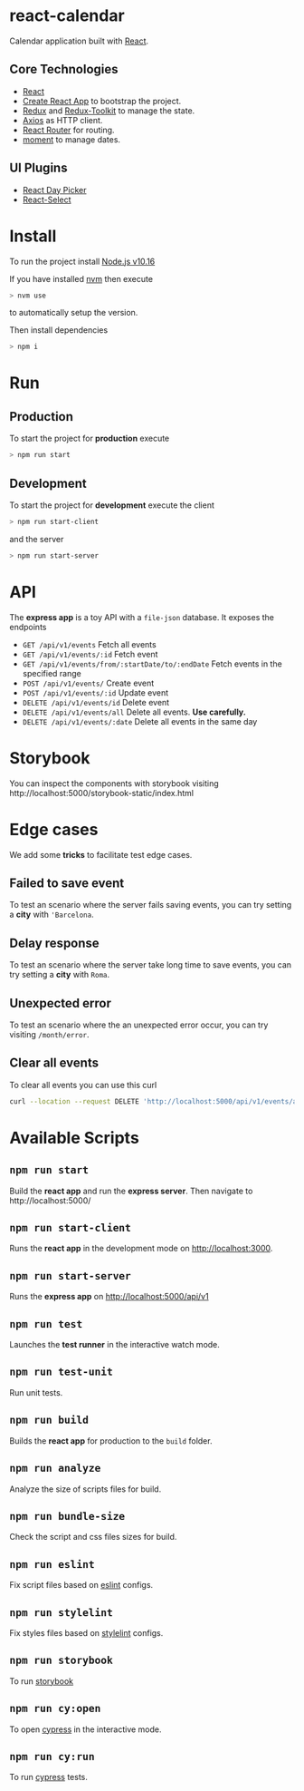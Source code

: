 
# react-calendar

Calendar application built with [React](https://reactjs.org/).

## Core Technologies

- [React](https://reactjs.org/)
- [Create React App](https://github.com/facebook/create-react-app) to bootstrap the project.
- [Redux](https://redux.js.org/) and [Redux-Toolkit](https://redux-toolkit.js.org/) to manage the state.
- [Axios](https://github.com/axios/axios) as HTTP client.
- [React Router](https://reacttraining.com/react-router/web/guides/quick-start) for routing.
- [moment](https://momentjs.com/) to manage dates.

## UI Plugins

- [React Day Picker](https://github.com/gpbl/react-day-picker)
- [React-Select](https://react-select.com/home)

# Install

To run the project install [Node.js v10.16](https://nodejs.org/en/)

If you have installed [nvm](https://github.com/nvm-sh/nvm) then execute

```bash
> nvm use
```

to automatically setup the version.

Then install dependencies

```bash
> npm i
```

# Run

## Production

To start the project for **production** execute

```bash
> npm run start
```

## Development

To start the project for **development** execute the client

```bash
> npm run start-client
```

and the server

```bash
> npm run start-server
```

# API

The **express app** is a toy API with a `file-json` database.
It exposes the endpoints

- `GET /api/v1/events`
  Fetch all events
- `GET /api/v1/events/:id`
  Fetch event
- `GET /api/v1/events/from/:startDate/to/:endDate`
  Fetch events in the specified range
- `POST /api/v1/events/`
  Create event
- `POST /api/v1/events/:id`
  Update event
- `DELETE /api/v1/events/id`
  Delete event
- `DELETE /api/v1/events/all`
  Delete all events. **Use carefully.**
- `DELETE /api/v1/events/:date`
  Delete all events in the same day

# Storybook

You can inspect the components with storybook visiting http://localhost:5000/storybook-static/index.html

# Edge cases

We add some **tricks** to facilitate test edge cases.

## Failed to save event

To test an scenario where the server fails saving events, you can try setting a **city** with `'Barcelona`.

## Delay response

To test an scenario where the server take long time to save events, you can try setting a **city** with `Roma`.

## Unexpected error

To test an scenario where the an unexpected error occur, you can try visiting `/month/error`.

## Clear all events

To clear all events you can use this curl
```bash
curl --location --request DELETE 'http://localhost:5000/api/v1/events/all'
```

# Available Scripts

## `npm run start`

Build the **react app** and run the **express server**.
Then navigate to http://localhost:5000/

## `npm run start-client`

Runs the **react app** in the development mode on [http://localhost:3000](http://localhost:3000).

## `npm run start-server`

Runs the **express app** on [http://localhost:5000/api/v1](http://localhost:5000/api/v1/events)

## `npm run test`

Launches the **test runner** in the interactive watch mode.

## `npm run test-unit`

Run unit tests.

## `npm run build`

Builds the **react app** for production to the `build` folder.

## `npm run analyze`

Analyze the size of scripts files for build.

## `npm run bundle-size`

Check the script and css files sizes for build.

## `npm run eslint`

Fix script files based on [eslint](https://eslint.org/) configs.

## `npm run stylelint`

Fix styles files based on [stylelint](https://stylelint.io/) configs.

## `npm run storybook`

To run [storybook](https://storybook.js.org/)

## `npm run cy:open`

To open [cypress](https://www.cypress.io/) in the interactive mode.

## `npm run cy:run`

To run [cypress](https://www.cypress.io/) tests.
